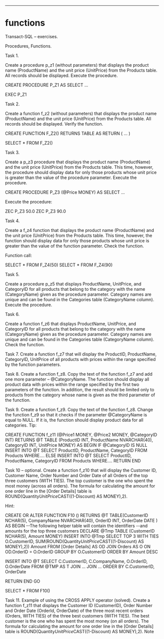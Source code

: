 _________________________________________________________________________________________________________________________________________________________________________________________________________
# functions

Transact-SQL – exercises.

Procedures, Functions.


Task 1.

Create a procedure p_z1 (without parameters) that displays the product name (ProductName) and the unit price (UnitPrice) from the Products table. All records should be displayed. Execute the procedure.

CREATE PROCEDURE P_Z1
AS
SELECT ...

EXEC P_Z1


Task 2.

Create a function f_z2 (without parameters) that displays the product name (ProductName) and the unit price (UnitPrice) from the Products table. All records should be displayed. Verify the function.

CREATE FUNCTION F_Z2()
RETURNS TABLE
AS
RETURN ( ... )

SELECT * FROM F_Z2()


Task 3.

Create a p_z3 procedure that displays the product name (ProductName) and the unit price (UnitPrice) from the Products table. This time, however, the procedure should display data for only those products whose unit price is greater than the value of the procedure parameter. Execute the procedure.

CREATE PROCEDURE P_Z3
(@Price MONEY)
AS
SELECT ...

Execute the procedure:

ZEC P_Z3 50.0
ZEC P_Z3 90.0


Task 4.

Create a f_z4 function that displays the product name (ProductName) and the unit price (UnitPrice) from the Products table. This time, however, the function should display data for only those products whose unit price is greater than the value of the function parameter. Check the function.

Function call:

SELECT * FROM F_Z4(50)
SELECT * FROM F_Z4(90)


Task 5.

Create a procedure p_z5 that displays ProductName, UnitPrice, and CategoryID for all products that belong to the category with the name (CategoryName) given as the procedure parameter. Category names are unique and can be found in the Categories table (CategoryName column).
Execute the procedure.


Task 6.

Create a function f_z6 that displays ProductName, UnitPrice, and CategoryID for all products that belong to the category with the name (CategoryName) given as the procedure parameter. Category names are unique and can be found in the Categories table (CategoryName column).
Check the function.


Task 7.
Create a function f_z7 that will display the ProductID, ProductName, CategoryID, UnitPrice of all products with prices within the range specified by the function parameters.


Task 8.
Create a function f_z8. Copy the text of the function f_z7 and add one more parameter – @CategoryName. The function should display all product data with prices within the range specified by the first two parameters of the function. In addition, the result should be limited only to products from the category whose name is given as the third parameter of the function.


Task 9.
Create a function f_z9. Copy the text of the function f_z8. Change the function f_z9 so that it checks if the parameter @CategoryName is equal to NULL. If it is, the function should display product data for all categories.
Tip:

CREATE FUNCTION f_z11 (@Price1 MONEY, @Price2 MONEY, @CategoryID INT)
RETURNS @T TABLE (ProductID INT, ProductName NVARCHAR(40),
 CategoryID INT,
 UnitPrice MONEY)
AS
BEGIN
IF @CategoryID IS NULL
 INSERT INTO @T
 SELECT ProductID, ProductName, CategoryID
 FROM Products
 WHERE....
ELSE
 INSERT INTO @T
 SELECT ProductID, ProductName, CategoryID
 FROM Products
 WHERE....
RETURN
END

Task 10 – optional.
Create a function f_z10 that will display the Customer ID, Customer Name, Order Number and Order Date of all Orders of the top three customers (WITH TIES). The top customer is the one who spent the most money (across all orders). The formula for calculating the amount for one order line in the [Order Details] table is ROUND(Quantity*UnitPrice*CAST((1-Discount) AS MONEY),2).

Hint:

CREATE OR ALTER FUNCTION F10 ()
RETURNS @T TABLE(CustomerID NCHAR(5),
CompanyName NVARCHAR(40),
OrderID INT,
OrderDate DATE )
AS
BEGIN
--The following helper table will contain the identifiers
--and amounts for the top three customers
DECLARE @Tmp TABLE (CustomerID NCHAR(5),
Amount MONEY)
INSERT INTO @Tmp
SELECT TOP 3 WITH TIES O.CustomerID,
SUM(ROUND(Quantity*UnitPrice*CAST((1-Discount) AS MONEY),2)) Amount
FROM [Order Details] AS OD
JOIN Orders AS O ON OD.OrderID = O.OrderID
GROUP BY O.CustomerID
ORDER BY Amount DESC

INSERT INTO @T
SELECT C.CustomerID, C.CompanyName, O.OrderID, O.OrderDate
FROM @TMP AS T
JOIN ...
JOIN ...
ORDER BY C.CustomerID, OrderDate

RETURN
END
GO

SELECT * FROM F10()

Task 11. Example of using the CROSS APPLY operator (solved).
Create a function f_z11 that displays the Customer ID (CustomerID), Order Number and Order Date (OrderId, OrderDate) of the three most recent orders (Orders, WITH TIES) of the three best customers (WITH TIES). The best customer is the one who has spent the most money (on all orders).
The formula for calculating the amount for one order line in the [Order Details] table is ROUND(Quantity*UnitPrice*CAST((1-Discount) AS MONEY),2).
Note
